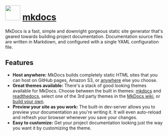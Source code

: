 ﻿# <img src="https://cdn.jsdelivr.net/gh/chocolatey/chocolatey-coreteampackages@45d7d88c15fb38a55f15ef9ecf39b356cdbadabd/icons/mkdocs.png" width="48" height="48"/> [mkdocs](https://chocolatey.org/packages/mkdocs)


MkDocs is a fast, simple and downright gorgeous static site generator that's geared towards building project documentation. Documentation source files are written in Markdown, and configured with a single YAML configuration file.

## Features

* **Host anywhere:** MkDocs builds completely static HTML sites that you can host on GitHub pages, Amazon S3, or [anywhere](http://www.mkdocs.org/user-guide/deploying-your-docs/) else you choose.
* **Great themes available:** There's a stack of good looking themes available for MkDocs. Choose between the built in themes: [mkdocs](http://www.mkdocs.org/user-guide/styling-your-docs/#mkdocs) and [readthedocs](http://www.mkdocs.org/user-guide/styling-your-docs/#readthedocs), select one of the 3rd party themes in the [MkDocs wiki](https://github.com/mkdocs/mkdocs/wiki/MkDocs-Themes), or [build your own](http://www.mkdocs.org/user-guide/custom-themes/).
* **Preview your site as you work:** The built-in dev-server allows you to preview your documentation as you're writing it. It will even auto-reload and refresh your browser whenever you save your changes.
* **Easy to customize:** Get your project documentation looking just the way you want it by customizing the theme.

